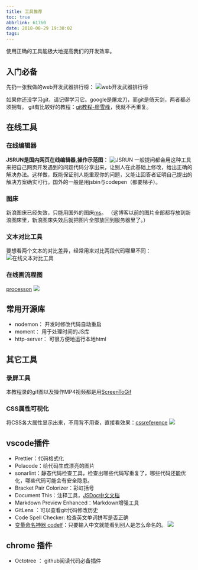 ```yaml
---
title: 工具推荐
toc: true
abbrlink: 61760
date: 2018-08-29 19:30:02
tags:
---
```


使用正确的工具能极大地提高我们的开发效率。
## 入门必备
先扔一张我做的web开发武器排行榜：
![web开发武器排行榜](/blog_images/005BIQVbgy1fuxclojuspj30if1e9diq.jpg)

如果你还没学习git，请记得学习它。google是屠龙刀，而git是倚天剑，两者都必须拥有。 git有比较好的教程：[git教程-廖雪峰](https://www.liaoxuefeng.com/wiki/0013739516305929606dd18361248578c67b8067c8c017b000)，我就不再重复。

## 在线工具
### 在线编辑器
<script async src="//jsrun.net/KmgKp/embed/html,result/light/"></script>
__JSRUN是国内网页在线编辑器,操作示范图：__ 
![JSRUN](/blog_images/005BIQVbgy1fuojmp8nkij30tf06z0sz.jpg)
一般提问都会用这种工具来把自己网页开发遇到的问题代码分享出来，让别人在此基础上修改，给出正确的解决办法。这样做，既能保证别人能重现你的问题，又能让回答者证明自己提出的解决方案确实可行。国外的一般是用jsbin与codepen（都要梯子）。

### 图床
新浪图床已经失效，只能用国外的图床[ms](https://sm.ms/)。
（这博客以前的图片全部都存放到新浪图床里，新浪图床失效后就把图片全部放回到服务器里了。）

### 文本对比工具
要想看两个文本的对比差异，经常用来对比两段代码哪里不同：
![在线文本对比工具](/blog_images/005BIQVbgy1fuqtbmoa39j31fm0rb0tz.jpg)

### 在线画流程图
[processon](https://www.processon.com/i/56284551e4b04931dcccae1a)
![](/blog_images/e7533e94gy1fzehcinkalj21hc0o00vq.jpg)

## 常用开源库
- nodemon： 开发时修改代码自动重启
- moment： 用于处理时间的JS库
- http-server： 可很方便地运行本地html

## 其它工具
### 录屏工具
本教程录的gif图以及操作MP4视频都是用[ScreenToGif](https://www.screentogif.com)
### CSS属性可视化
将CSS各大属性显示出来，不用背不用查，直接看效果：[cssreference](https://cssreference.io/)
![](/blog_images/e7533e94gy1fzehb8ou01j21h50o1dl1.jpg)

## vscode插件
- Prettier：代码格式化
- Polacode：给代码生成漂亮的图片
- sonarlint：静态代码检查工具，检查出哪些代码写重复了，哪些代码还能优化，哪些代码可能会有安全隐患。
- Bracket Pair Colorizer：彩虹括号
- Document This：注释工具，[JSDoc中文文档](http://www.css88.com/doc/jsdoc/about-namepaths.html)
- Markdown Preview Enhanced：Markdown增强工具
- GitLens ：可以查看git代码修改历史
- Code Spell Checker: 检查英文单词拼写是否正确
- [变量命名神器 codelf](https://github.com/unbug/codelf)：只要输入中文就能看到别人是怎么命名的。
![](https://user-images.githubusercontent.com/799578/51435477-f748a380-1cb2-11e9-89df-3ae5d99ed7e6.png)

## chrome 插件
- Octotree ： github阅读代码必备插件

